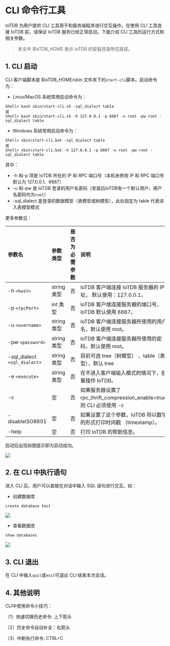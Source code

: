 <!--

    Licensed to the Apache Software Foundation (ASF) under one
    or more contributor license agreements.  See the NOTICE file
    distributed with this work for additional information
    regarding copyright ownership.  The ASF licenses this file
    to you under the Apache License, Version 2.0 (the
    "License"); you may not use this file except in compliance
    with the License.  You may obtain a copy of the License at
    
        http://www.apache.org/licenses/LICENSE-2.0
    
    Unless required by applicable law or agreed to in writing,
    software distributed under the License is distributed on an
    "AS IS" BASIS, WITHOUT WARRANTIES OR CONDITIONS OF ANY
    KIND, either express or implied.  See the License for the
    specific language governing permissions and limitations
    under the License.

-->

# CLI 命令行工具

IoTDB 为用户提供 CLI 工具用于和服务端程序进行交互操作。在使用 CLI 工具连接 IoTDB 前，请保证 IoTDB 服务已经正常启动。下面介绍 CLI 工具的运行方式和相关参数。

> 本文中 $IoTDB_HOME 表示 IoTDB 的安装目录所在路径。

## 1. CLI 启动

CLI 客户端脚本是 $IoTDB_HOME/sbin 文件夹下的`start-cli`脚本。启动命令为：

- Linux/MacOS 系统常用启动命令为：

```Shell
Shell> bash sbin/start-cli.sh -sql_dialect table
或
Shell> bash sbin/start-cli.sh -h 127.0.0.1 -p 6667 -u root -pw root -sql_dialect table
```

- Windows 系统常用启动命令为：

```Shell
Shell> sbin\start-cli.bat -sql_dialect table
或
Shell> sbin\start-cli.bat -h 127.0.0.1 -p 6667 -u root -pw root -sql_dialect table
```

其中：

- -h 和-p 项是 IoTDB 所在的 IP 和 RPC 端口号（本机未修改 IP 和 RPC 端口号默认为 127.0.0.1、6667）
- -u 和-pw 是 IoTDB 登录的用户名密码（安装后IoTDB有一个默认用户，用户名密码均为`root`）
- -sql_dialect 是登录的数据模型（表模型或树模型），此处指定为 table 代表进入表模型模式

更多参数见：

| **参数名**                 | **参数类型** | **是否为必需参数** | **说明**                                                     | **示例**            |
| :------------------------- | :----------- | :----------------- | :----------------------------------------------------------- | :------------------ |
| -h `<host>`                  | string 类型  | 否                 | IoTDB 客户端连接 IoTDB 服务器的 IP 地址， 默认使用：127.0.0.1。 | -h  127.0.0.1       |
| -p `<rpcPort>`               | int 类型     | 否                 | IoTDB 客户端连接服务器的端口号，IoTDB 默认使用 6667。        | -p 6667             |
| -u `<username>`              | string 类型  | 否                 | IoTDB 客户端连接服务器所使用的用户名，默认使用 root。        | -u root             |
| -pw `<password>`             | string 类型  | 否                 | IoTDB 客户端连接服务器所使用的密码，默认使用 root。          | -pw root            |
| -sql_dialect `<sql_dialect>` | string 类型  | 否                 | 目前可选 tree（树模型） 、table（表模型），默认 tree         | -sql_dialect  table |
| -e `<execute>`               | string 类型  | 否                 | 在不进入客户端输入模式的情况下，批量操作 IoTDB。             | -e "show databases" |
| -c                         | 空           | 否                 | 如果服务器设置了 rpc_thrift_compression_enable=true， 则 CLI 必须使用 -c | -c                  |
| -disableISO8601            | 空           | 否                 | 如果设置了这个参数，IoTDB 将以数字的形式打印时间戳 （timestamp）。 | -disableISO8601     |
| -help                      | 空           | 否                 | 打印 IoTDB 的帮助信息。                                      | -help               |

启动后出现如图提示即为启动成功。

![](/img/Cli-01.png)


## 2. 在 CLI 中执行语句

进入 CLI 后，用户可以直接在对话中输入 SQL 语句进行交互。如：

- 创建数据库

```Java
create database test
```

![](/img/Cli-02.png)


- 查看数据库

```Java
show databases
```

![](/img/Cli-03.png)


## 3. CLI 退出

在 CLI 中输入`quit`或`exit`可退出 CLI 结束本次会话。

## 4. 其他说明

CLI中使用命令小技巧：

（1）快速切换历史命令: 上下箭头

（2）历史命令自动补全：右箭头

（3）中断执行命令: CTRL+C